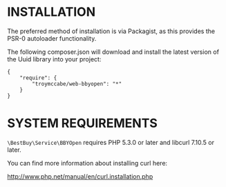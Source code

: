 # INSTALLATION

The preferred method of installation is via Packagist, as this provides the PSR-0 autoloader functionality.

The following composer.json will download and install the latest version of the Uuid library into your project:

```
{
    "require": {
        "troymccabe/web-bbyopen": "*"
    }
}
```

# SYSTEM REQUIREMENTS

`\BestBuy\Service\BBYOpen` requires PHP 5.3.0 or later and libcurl 7.10.5 or later.

You can find more information about installing curl here:

<http://www.php.net/manual/en/curl.installation.php>